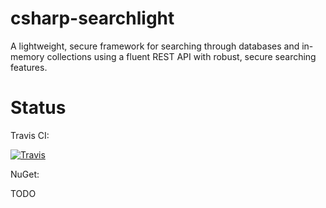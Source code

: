 # csharp-searchlight
A lightweight, secure framework for searching through databases and in-memory collections using a fluent REST API with robust, secure searching features.

# Status

Travis CI:

[![Travis](https://travis-ci.com/tspence/csharp-searchlight.svg?branch=master&style=plastic)](https://travis-ci.com/tspence/csharp-searchlight)

NuGet:

TODO
